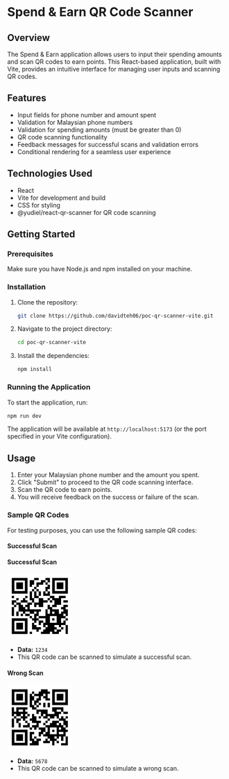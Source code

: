 # Spend & Earn QR Code Scanner

## Overview

The Spend & Earn application allows users to input their spending amounts and scan QR codes to earn points. This React-based application, built with Vite, provides an intuitive interface for managing user inputs and scanning QR codes.

## Features

- Input fields for phone number and amount spent
- Validation for Malaysian phone numbers
- Validation for spending amounts (must be greater than 0)
- QR code scanning functionality
- Feedback messages for successful scans and validation errors
- Conditional rendering for a seamless user experience

## Technologies Used

- React
- Vite for development and build
- CSS for styling
- @yudiel/react-qr-scanner for QR code scanning

## Getting Started

### Prerequisites

Make sure you have Node.js and npm installed on your machine.

### Installation

1. Clone the repository:
   ```bash
   git clone https://github.com/davidteh06/poc-qr-scanner-vite.git
   ```
2. Navigate to the project directory:
   ```bash
   cd poc-qr-scanner-vite
   ```
3. Install the dependencies:
   ```bash
   npm install
   ```

### Running the Application

To start the application, run:

```bash
npm run dev
```

The application will be available at `http://localhost:5173` (or the port specified in your Vite configuration).

## Usage

1. Enter your Malaysian phone number and the amount you spent.
2. Click "Submit" to proceed to the QR code scanning interface.
3. Scan the QR code to earn points.
4. You will receive feedback on the success or failure of the scan.

### Sample QR Codes

For testing purposes, you can use the following sample QR codes:

#### Successful Scan

#### Successful Scan

<img src="./src/assets/qr-1234.png" alt="Sample QR Code (1234)" width="150" />

- **Data:** `1234`
- This QR code can be scanned to simulate a successful scan.

#### Wrong Scan

<img src="./src/assets/qr-5678.png" alt="Sample QR Code (5678)" width="150" />

- **Data:** `5678`
- This QR code can be scanned to simulate a wrong scan.
